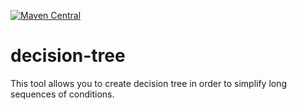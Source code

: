[![Maven Central](https://maven-badges-generator.herokuapp.com/maven-central/com.github.hasatori/decision-tree/badge.svg?style={style}&color={color})](https://maven-badges-generator.herokuapp.com/maven-central/classic/com.github.hasatori/decision-tree)
# decision-tree
This tool allows you to create decision tree in order to simplify long sequences of conditions.
